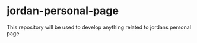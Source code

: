 # jordan-personal-page

This repository will be used to develop anything related to jordans personal page

